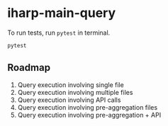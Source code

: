 # iharp-main-query

To run tests, run `pytest` in terminal. 
```bash
pytest
```

## Roadmap
1. Query execution involving single file
2. Query execution involving multiple files
3. Query execution involving API calls
4. Query execution involving pre-aggregation files
5. Query execution involving pre-aggregation + API